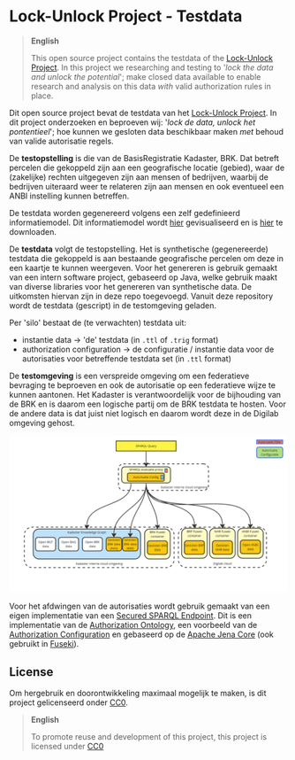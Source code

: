 # Lock-Unlock Project - Testdata

> **English**
> 
> This open source project contains the testdata of the [Lock-Unlock
> Project](https://labs.kadaster.nl/cases/lockunlock). In this project we researching and testing to
> '_lock the data and unlock the potential_'; make closed data available to enable research and
> analysis on this data _with_ valid authorization rules in place.

Dit open source project bevat de testdata van het [Lock-Unlock
Project](https://labs.kadaster.nl/cases/lockunlock). In dit project onderzoeken en beproeven wij:
'_lock de data, unlock het pontentieel_'; hoe kunnen we gesloten data beschikbaar maken _met_ behoud
van valide autorisatie regels.

De **testopstelling** is die van de BasisRegistratie Kadaster, BRK. Dat betreft percelen die
gekoppeld zijn aan een geografische locatie (gebied), waar de (zakelijke) rechten uitgegeven zijn
aan mensen of bedrijven, waarbij de bedrijven uiteraard weer te relateren zijn aan mensen en ook
eventueel een ANBI instelling kunnen betreffen.

De testdata worden gegenereerd volgens een zelf gedefinieerd informatiemodel. Dit informatiemodel wordt [hier](https://data.labs.kadaster.nl/lock-unlock/gesloten-knowledge-graph/schema) gevisualiseerd en is [hier](https://data.labs.kadaster.nl/lock-unlock/gesloten-knowledge-graph/download.trig.gz?graph=https%3A%2F%2Fdata.labs.kadaster.nl%2Flock-unlock%2Fgesloten-knowledge-graph%2Fgraphs%2Finformatie-model) te downloaden.

De **testdata** volgt de testopstelling. Het is synthetische (gegenereerde) testdata die gekoppeld
is aan bestaande geografische percelen om deze in een kaartje te kunnen weergeven. Voor het
genereren is gebruik gemaakt van een intern software project, gebaseerd op Java, welke gebruik maakt
van diverse libraries voor het genereren van synthetische data. De uitkomsten hiervan zijn in deze
repo toegevoegd. Vanuit deze repository wordt de testdata (gescript) in de testomgeving geladen.

Per 'silo' bestaat de (te verwachten) testdata uit:

- instantie data -> 'de' testdata (in `.ttl` of `.trig` format)
- authorization configuration -> de configuratie / instantie data voor de autorisaties voor
  betreffende testdata set (in `.ttl` format)

De **testomgeving** is een verspreide omgeving om een federatieve bevraging te beproeven en ook de
autorisatie op een federatieve wijze te kunnen aantonen. Het Kadaster is verantwoordelijk voor de
bijhouding van de BRK en is daarom een logische partij om de BRK testdata te hosten. Voor de andere
data is dat juist niet logisch en daarom wordt deze in de Digilab omgeving gehost.

![Lock-Unlock Testdata Deployment](images/lock-unlock-testdata-deployment.jpg)

Voor het afdwingen van de autorisaties wordt gebruik gemaakt van een eigen implementatie van een
[Secured SPARQL Endpoint](https://github.com/kadaster-labs/secured-sparql-endpoint). Dit is een
implementatie van de [Authorization Ontology](#todo), een voorbeeld van de [Authorization
Configuration](#todo) en gebaseerd op de [Apache Jena
Core](https://github.com/apache/jena/tree/main/jena-core) (ook gebruikt in
[Fuseki](https://github.com/apache/jena/tree/main/jena-fuseki2)).

## License

Om hergebruik en doorontwikkeling maximaal mogelijk te maken, is dit project gelicenseerd onder
[CC0](LICENSE.md).

> **English**
> 
> To promote reuse and development of this project, this project is licensed under [CC0](LICENSE.md)
